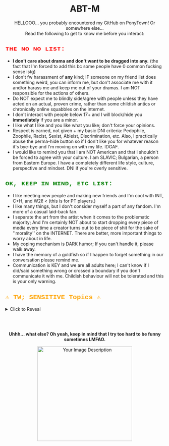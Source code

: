<div align="center">
  <h1>ABT-M</h1>
  <p>HELLOOO... you probably encountered my GitHub on PonyTown! Or somewhere else...<br>
  Read the following to get to know me before you interact:</p>
</div>

<div align="left">
  <h2 style="color: red; font-family: 'Courier New', Courier, monospace;">ᴛʜᴇ ɴᴏ ɴᴏ ʟɪsᴛ:</h2>
  <ul>
    <li><strong>I don't care about drama and don't want to be dragged into any.</strong> (the fact that I'm forced to add this bc some people have 0 common fucking sense istg)</li>
    <li>I don't fw harassment of <strong>any</strong> kind; IF someone on my friend list does something weird, you can inform me, but don't associate me with it and/or harass me and keep me out of your dramas. I am NOT responsible for the actions of others.</li>
    <li>Do NOT expect me to blindly side/agree with people unless they have acted on an actual, proven crime, rather than some childish antics or chronically online squabbles on the internet.</li>
    <li>I don't interact with people below 17+ and I will block/hide you <strong>immediately</strong> if you are a minor.</li>
    <li>I like what I like and you like what you like; don't force your opinions.</li>
    <li>Respect is earned, not given + my basic DNI criteria: Pedophile, Zoophile, Racist, Sexist, Ableist, Discrimination, etc. Also, I practically abuse the perma-hide button so if I don't like you for whatever reason it's bye-bye and I'm moving on with my life. IDGAF. </li>
    <li>I would like to remind you that I am NOT American and that I shouldn't be forced to agree with your culture. I am SLAVIC; Bulgarian, a person from Eastern Europe. I have a completely different life style, culture, perspective and mindset. DNI if you're overly sensitive.</li>
  </ul>
</div>

<div align="left">
  <h2 style="color: green; font-family: 'Courier New', Courier, monospace;">ᴏᴋ, ᴋᴇᴇᴘ ɪɴ ᴍɪɴᴅ, ᴇᴛᴄ ʟɪsᴛ:</h2>
  <ul>
    <li>I like meeting new people and making new friends and I'm cool with INT, C+H, and W2I! < (this is for PT players.)</li>
    <li>I like many things, but I don't consider myself a part of any fandom. I'm more of a casual laid-back fan.</li>
    <li>I separate the art from the artist when it comes to the problematic majority; And I'm certainly NOT about to start dropping every piece of media every time a creator turns out to be piece of shit for the sake of ''morality'' on the INTERNET. There are better, more important things to worry about in life.</li>
    <li>My coping mechanism is DARK humor; If you can't handle it, please walk away.</li>
    <li>I have the memory of a goldfish so if I happen to forget something in our conversation please remind me.</li>
    <li>Communication is KEY and we are all adults here; I can't know if I did/said something wrong or crossed a boundary if you don't communicate it with me. Childish behaviour will not be tolerated and this is your only warning.</li>
  </ul>
</div>

<!-- Trigger Warning Section:  -->
<div align="left">
  <h2 style="color: orange; font-family: 'Courier New', Courier, monospace;">⚠️ TW; SENSITIVE Topics ⚠️</h2>
  <details>
    <summary>Click to Reveal</summary>
    <ul>
      <li>I'm Neurodivergent with CPTSD + GAD + Agoraphobia; I'll be guarded around you at first, but I will gradually open up if I deem you trustworthy over time.</li>
      <li>I'm a victim of SA + SH (multiple times) along with a <strong>severe</strong> trauma from a pedophile + stalking and humiliation, so be a <em>little</em> mindful of your pointed jokes UNLESS you are a close friend. Otherwise, I'm chill and OK with dark humor because like I said, it's my coping mechanism.</li>
      <li>I would like to clarify that I am NOT looking for sympathy and you don't have to tiptoe around me at all but acknowledgment/awareness is appreciated. I'm adding this section ONLY for the sake of letting people know what they're dealing with. I've had people blindly start to argue with me in regards of those topics like they know better or have the ''moral high ground'' even though I AM someone who has gone through these experiences first-hand.</li>
      <li>I'm gonna let you know right away that I don't believe in god, I don't care about the bible, or Christianity. I am a LaVeyan Satanist. If that bothers you, walk away. I couldn't care less about what people think of me and my beliefs LMAO.</li> 
    </ul>
  </details>
</div>

<!-- Added spacing -->
<br><br>

<div align="center">
  <p><strong>Uhhh... what else? Oh yeah, keep in mind that I try too hard to be funny sometimes LMFAO.</strong></p>
  <img src="https://i.imgur.com/63uaJvl.png" alt="Your Image Description" width="300">
</div>
